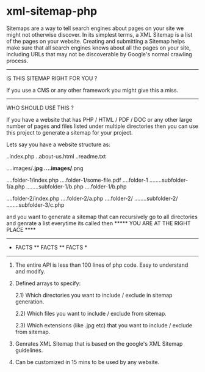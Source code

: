 xml-sitemap-php
===============

Sitemaps are a way to tell search engines about pages on your site we might not otherwise discover. 
In its simplest terms, a XML Sitemap is a list of the pages on your website. 
Creating and submitting a Sitemap helps make sure that all search engines knows about all the pages on 
your site, including URLs that may not be discoverable by Google's normal crawling process.

***********************************
IS THIS SITEMAP RIGHT FOR YOU ?

If you use a CMS or any other framework you might give this a miss.

*************************
WHO SHOULD USE THIS ?

If you have a website that has PHP / HTML / PDF / DOC or any other large number of pages and files listed under multiple directories then you can use this project to generate a sitemap for your project.

Lets say you have a website structure as:

..index.php
..about-us.html
..readme.txt

....images/**.jpg
....images/**.png

....folder-1/index.php
....folder-1/some-file.pdf
....folder-1
........subfolder-1/a.php
........subfolder-1/b.php
....folder-1/b.php
	
....folder-2/index.php
....folder-2/a.php
....folder-2/
........subfolder-2/
........subfolder-3/c.php

and you want to generate a sitemap that can recursively go to all directories and genrate a list everytime its called then ***** YOU ARE AT THE RIGHT PLACE ****

***************************
* FACTS ** FACTS ** FACTS *
***************************

1) The entire API is less than 100 lines of php code. Easy to understand and modify.

2) Defined arrays to specify:

    2.1) Which directories you want to include / exclude in sitemap generation.
    
    2.2) Which files you want to include / exclude from sitemap.
    
    2.3) Which extensions (like .jpg etc) that you want to include / exclude from sitemap.
    
3) Genrates XML Sitemap that is based on the google's XML Sitemap guidelines.

4) Can be customized in 15 mins to be used by any website.


 